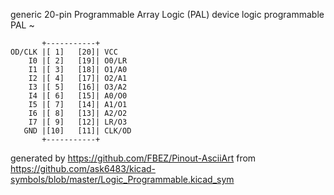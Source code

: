 generic 20-pin Programmable Array Logic (PAL) device
logic programmable PAL
~


	       +-----------+
	OD/CLK |[ 1]   [20]| VCC
	    I0 |[ 2]   [19]| O0/LR
	    I1 |[ 3]   [18]| O1/A0
	    I2 |[ 4]   [17]| O2/A1
	    I3 |[ 5]   [16]| O3/A2
	    I4 |[ 6]   [15]| A0/O0
	    I5 |[ 7]   [14]| A1/O1
	    I6 |[ 8]   [13]| A2/O2
	    I7 |[ 9]   [12]| LR/O3
	   GND |[10]   [11]| CLK/OD
	       +-----------+


generated by https://github.com/FBEZ/Pinout-AsciiArt from https://github.com/ask6483/kicad-symbols/blob/master/Logic_Programmable.kicad_sym